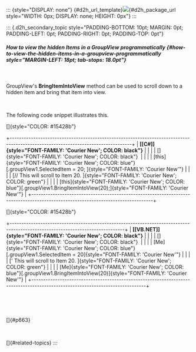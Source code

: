::: {style="DISPLAY: none"}
[](ms-xhelp:///?Id=d2h_url_template){#d2h_url_template}![](!package_url!){#d2h_package_url style="WIDTH: 0px; DISPLAY: none; HEIGHT: 0px"}
:::

::: {.d2h_secondary_topic style="PADDING-BOTTOM: 10pt; MARGIN: 0pt; PADDING-LEFT: 0pt; PADDING-RIGHT: 0pt; PADDING-TOP: 0pt"}
##### How to view the hidden Items in a GroupView programmatically {#how-to-view-the-hidden-items-in-a-groupview-programmatically style="MARGIN-LEFT: 18pt; tab-stops: 18.0pt"}

 

GroupView\'s **BringItemIntoView** method can be used to scroll down to a hidden item and bring that item into view.

 

The following code snippet illustrates this.

[]{style="COLOR: #15428b"} 

+---------------------------------------------------------------------------------------------------------------------------------+
| **[\[C#\]]{style="FONT-FAMILY: 'Courier New'; COLOR: black"}**                                                                  |
|                                                                                                                                 |
| []{style="FONT-FAMILY: 'Courier New'; COLOR: black"}                                                                            |
|                                                                                                                                 |
| [this]{style="FONT-FAMILY: 'Courier New'; COLOR: blue"}[.groupView1.SelectedItem = 20; ]{style="FONT-FAMILY: 'Courier New'"}    |
|                                                                                                                                 |
| [// This will scroll to Item 20. ]{style="FONT-FAMILY: 'Courier New'; COLOR: green"}                                            |
|                                                                                                                                 |
| [this]{style="FONT-FAMILY: 'Courier New'; COLOR: blue"}[.groupView1.BringItemIntoView(20);]{style="FONT-FAMILY: 'Courier New'"} |
+---------------------------------------------------------------------------------------------------------------------------------+

[]{style="COLOR: #15428b"} 

+------------------------------------------------------------------------------------------------------------------------------+
| **[\[VB.NET\]]{style="FONT-FAMILY: 'Courier New'; COLOR: black"}**                                                           |
|                                                                                                                              |
| []{style="FONT-FAMILY: 'Courier New'; COLOR: black"}                                                                         |
|                                                                                                                              |
| [Me]{style="FONT-FAMILY: 'Courier New'; COLOR: blue"}[.groupView1.SelectedItem = 20]{style="FONT-FAMILY: 'Courier New'"}     |
|                                                                                                                              |
| [\' This will scroll to Item 20. ]{style="FONT-FAMILY: 'Courier New'; COLOR: green"}                                         |
|                                                                                                                              |
| [Me]{style="FONT-FAMILY: 'Courier New'; COLOR: blue"}[.groupView1.BringItemIntoView(20)]{style="FONT-FAMILY: 'Courier New'"} |
+------------------------------------------------------------------------------------------------------------------------------+

 

 

[]{#p663} 

 

[]{#related-topics}
:::
